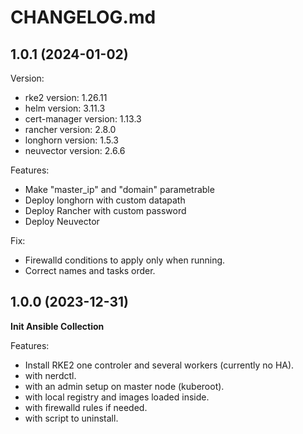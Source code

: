 # CHANGELOG.md

<!-- Release -->
<!-- End Release -->
<!-- Versions -->
<!-- End Versions -->
<!-- Features -->
<!-- End Features -->

## 1.0.1 (2024-01-02)

Version:
  - rke2 version: 1.26.11
  - helm version: 3.11.3
  - cert-manager version: 1.13.3    
  - rancher version: 2.8.0 
  - longhorn version: 1.5.3
  - neuvector version: 2.6.6

Features:    
  - Make "master_ip" and "domain" parametrable
  - Deploy longhorn with custom datapath
  - Deploy Rancher with custom password
  - Deploy Neuvector

Fix:    
  - Firewalld conditions to apply only when running.
  - Correct names and tasks order.        

## 1.0.0 (2023-12-31)

**Init Ansible Collection**      

Features:
  - Install RKE2 one controler and several workers (currently no HA).
  - with nerdctl.
  - with an admin setup on master node (kuberoot).
  - with local registry and images loaded inside.
  - with firewalld rules if needed.
  - with script to uninstall.
